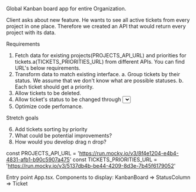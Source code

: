 Global Kanban board app for entire Organization.

Client asks about new feature. He wants to see all active tickets from every project in one place. Therefore we created an API that would return every project with its data.

Requirements

1. Fetch data for existing projects(PROJECTS_API_URL) and priorities for tickets.a(TICKETS_PRIORITIES_URL) from different APIs. You can find URL's below requirements.
2. Transform data to match existing interface.
   a. Group tickets by their status. We assume that we don't know what are possible statuses.
   b. Each ticket should get a priority.
3. Allow tickets to be deleted.
4. Allow ticket's status to be changed through <select> component.
5. Optimize code perfomance.

Stretch goals

6. Add tickets sorting by priority
7. What could be potential improvements?
8. How would you develop drag n drop?

const PROJECTS_API_URL =
'https://run.mocky.io/v3/8f4e1204-e4b4-4831-afb1-b90c5907a475'
const TICKETS_PRIORITIES_URL =
'https://run.mocky.io/v3/5137db4b-be44-4209-8d3e-7b45f6179052'

Entry point App.tsx. Components to display: KanbanBoard => StatusColumn => Ticket




<!-- Add to StatusColumn component inside .status-header to add UI for sorting -->
<!-- import { Arrow } from "../../icons/Arrow"; -->
<!-- <button className="arrow-button" onClick={() => {}}>
<Arrow
style={{
              opacity: ACTIVE_SORTING_CONDITION ? "1" : "0.3",
              transform: `rotate(${ACTIVE_SORTING_CONDITION ? 180 : 0}deg)`,
              transition: "transform 0.3s ease",
            }}
/>
</button> -->
